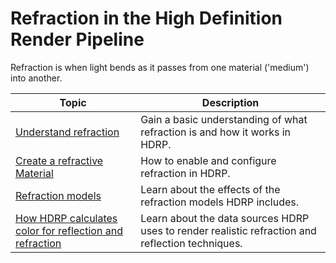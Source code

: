 # Refraction in the High Definition Render Pipeline

Refraction is when light bends as it passes from one material ('medium') into another.

| Topic                                   | Description |
|-----------------------------------------|-------------|
| [Understand refraction](refraction-concept.md) | Gain a basic understanding of what refraction is and how it works in HDRP. |
| [Create a refractive Material](refraction-use.md) | How to enable and configure refraction in HDRP.|
| [Refraction models](refraction-models.md) | Learn about the effects of the refraction models HDRP includes.|
| [How HDRP calculates color for reflection and refraction](reflection-refraction-hierarchy.md) | Learn about the data sources HDRP uses to render realistic refraction and reflection techniques. |
